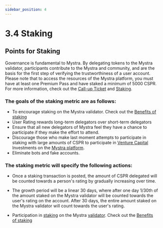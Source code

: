 ```yaml
---
sidebar_position: 4
---
```


# 3.4 Staking



## Points for Staking

Governance is fundamental to Mystra. By delegating tokens to the Mystra validator, participants contribute to the Mystra and community, and are the basis for the first step of verifying the trustworthiness of a user account. Please note that to access the resources of the Mystra platform, you must have at least one Premium Pass and have staked a minimum of 5000 CSPR. For more information, check out the <a href="https://docs.mystra.io/docs/PRODUCTS%20AND%20SERVICES/2.7-call-up-ticket">Call-up Ticket</a> and <a href="https://docs.casperarmy.org/docs/PRODUCTS%20AND%20SERVICES/2.9-staking">Staking</a>.

### The goals of the staking metric are as follows:

- To encourage staking on the Mystra validator. Check out the <a href="https://docs.mystra.io/docs/validator/7.3-Benefits-of-staking">Benefits of staking</a>
- User Rating rewards long-term delegators over short-term delegators
- Ensure that all new delegators of Mystra feel they have a chance to participate if they make the effort to attend.
- Discourage those who make last moment attempts to participate in staking with large amounts of CSPR to participate in <a href="https://docs.mystra.io/docs/PRODUCTS%20AND%20SERVICES/2.3%20Venture%20Capital">Venture Capital</a> Investments on the <a href="https://docs.mystra.io/docs/PLATFORM/5.3-Available-features">Mystra platform</a>. 
- Eliminate bots and fake accounts.

### The staking metric will specify the following actions:

- Once a staking transaction is posted, the amount of CSPR delegated will be counted towards a person's rating by gradually increasing over time.
- The growth period will be a linear 30 days, where after one day 1/30th of the amount staked on the Mystra validator will be counted towards the user's rating on the account. After 30 days, the entire amount staked on the Mystra validator will count towards the user's rating.
 
- Participation in <a href="https://docs.mystra.io/docs/PRODUCTS%20AND%20SERVICES/2.9-staking">staking</a> on the Mystra <a href="https://docs.mystra.io/docs/validator/7.1-Validator-features">validator</a>. Check  out the <a href="https://docs.mystra.io/docs/validator/7.3-Benefits-of-staking">Benefits of staking</a>
